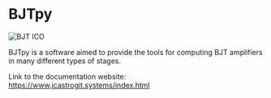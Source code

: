 # BJTpy

![BJT ICO](https://user-images.githubusercontent.com/62435399/130875900-27ee650b-4e2c-430a-ad65-5704428acd46.png)

BJTpy is a software aimed to provide the tools for computing BJT amplifiers in many different types of stages.

Link to the documentation website: https://www.jcastrogit.systems/index.html
